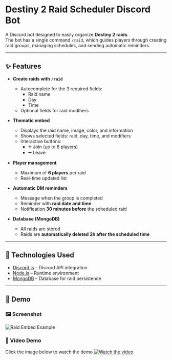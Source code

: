 # Destiny 2 Raid Scheduler Discord Bot  

A Discord bot designed to easily organize **Destiny 2 raids**.  
The bot has a single command `/raid`, which guides players through creating raid groups, managing schedules, and sending automatic reminders.  

---

## ✨ Features  

- **Create raids with `/raid`**  
  - Autocomplete for the 3 required fields:  
    - Raid name  
    - Day  
    - Time  
  - Optional fields for raid modifiers  

- **Thematic embed**  
  - Displays the raid name, image, color, and information  
  - Shows selected fields: raid, day, time, and modifiers  
  - Interactive buttons:  
    - ➕ Join (up to 6 players)  
    - ➖ Leave  

- **Player management**  
  - Maximum of **6 players** per raid  
  - Real-time updated list  

- **Automatic DM reminders**  
  - Message when the group is completed  
  - Reminder with **raid date and time**  
  - Notification **30 minutes before** the scheduled raid  

- **Database (MongoDB)**  
  - All raids are stored  
  - Raids are **automatically deleted 2h after the scheduled time**  

---

## 🚀 Technologies Used

- [Discord.js](https://discord.js.org/) – Discord API integration  
- [Node.js](https://nodejs.org/) – Runtime environment  
- [MongoDB](https://www.mongodb.com/) – Database for raid persistence  

---

## 📸 Demo  

### 🖼️ Screenshot
![Raid Embed Example](https://i.imgur.com/KKhLqMz.png)

### 🎥 Video Demo
Click the image below to watch the demo
[![Watch the video](https://i.imgur.com/IzF6vRt.png)](https://youtu.be/uspux7ntepQ)
